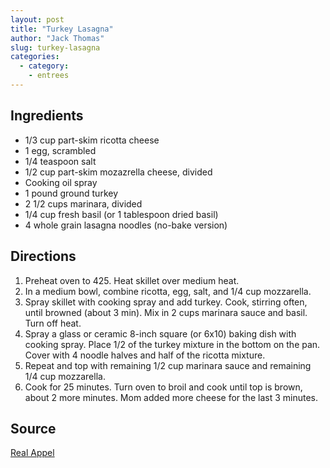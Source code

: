 ```yaml
---
layout: post
title: "Turkey Lasagna"
author: "Jack Thomas"
slug: turkey-lasagna
categories:
  - category:
    - entrees
---
```


## Ingredients

- 1/3 cup part-skim ricotta cheese
- 1 egg, scrambled
- 1/4 teaspoon salt
- 1/2 cup part-skim mozazrella cheese, divided
- Cooking oil spray
- 1 pound ground turkey
- 2 1/2 cups marinara, divided
- 1/4 cup fresh basil (or 1 tablespoon dried basil)
- 4 whole grain lasagna noodles (no-bake version)

## Directions

1. Preheat oven to 425. Heat skillet over medium heat.
2. In a medium bowl, combine ricotta, egg, salt, and 1/4 cup mozzarella.
3. Spray skillet with cooking spray and add turkey. Cook, stirring often, until browned (about 3 min). Mix in 2 cups marinara sauce and basil. Turn off heat.
4. Spray a glass or ceramic 8-inch square (or 6x10) baking dish with cooking spray. Place 1/2 of the turkey mixture in the bottom on the pan. Cover with 4 noodle halves and half of the ricotta mixture.
5. Repeat and top with remaining 1/2 cup marinara sauce and remaining 1/4 cup mozzarella.
6. Cook for 25 minutes. Turn oven to broil and cook until top is brown, about 2 more minutes. Mom added more cheese for the last 3 minutes.

## Source

[Real Appel](https://www.realappeal.com/how-it-works/the-spark/2017/turkey-lasagna)
